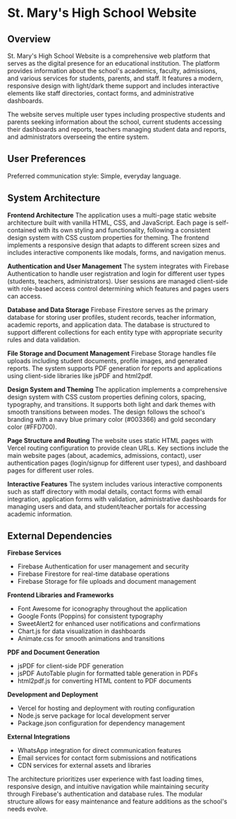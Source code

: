 # St. Mary's High School Website

## Overview

St. Mary's High School Website is a comprehensive web platform that serves as the digital presence for an educational institution. The platform provides information about the school's academics, faculty, admissions, and various services for students, parents, and staff. It features a modern, responsive design with light/dark theme support and includes interactive elements like staff directories, contact forms, and administrative dashboards.

The website serves multiple user types including prospective students and parents seeking information about the school, current students accessing their dashboards and reports, teachers managing student data and reports, and administrators overseeing the entire system.

## User Preferences

Preferred communication style: Simple, everyday language.

## System Architecture

**Frontend Architecture**
The application uses a multi-page static website architecture built with vanilla HTML, CSS, and JavaScript. Each page is self-contained with its own styling and functionality, following a consistent design system with CSS custom properties for theming. The frontend implements a responsive design that adapts to different screen sizes and includes interactive components like modals, forms, and navigation menus.

**Authentication and User Management**
The system integrates with Firebase Authentication to handle user registration and login for different user types (students, teachers, administrators). User sessions are managed client-side with role-based access control determining which features and pages users can access.

**Database and Data Storage**
Firebase Firestore serves as the primary database for storing user profiles, student records, teacher information, academic reports, and application data. The database is structured to support different collections for each entity type with appropriate security rules and data validation.

**File Storage and Document Management**
Firebase Storage handles file uploads including student documents, profile images, and generated reports. The system supports PDF generation for reports and applications using client-side libraries like jsPDF and html2pdf.

**Design System and Theming**
The application implements a comprehensive design system with CSS custom properties defining colors, spacing, typography, and transitions. It supports both light and dark themes with smooth transitions between modes. The design follows the school's branding with a navy blue primary color (#003366) and gold secondary color (#FFD700).

**Page Structure and Routing**
The website uses static HTML pages with Vercel routing configuration to provide clean URLs. Key sections include the main website pages (about, academics, admissions, contact), user authentication pages (login/signup for different user types), and dashboard pages for different user roles.

**Interactive Features**
The system includes various interactive components such as staff directory with modal details, contact forms with email integration, application forms with validation, administrative dashboards for managing users and data, and student/teacher portals for accessing academic information.

## External Dependencies

**Firebase Services**
- Firebase Authentication for user management and security
- Firebase Firestore for real-time database operations
- Firebase Storage for file uploads and document management

**Frontend Libraries and Frameworks**
- Font Awesome for iconography throughout the application
- Google Fonts (Poppins) for consistent typography
- SweetAlert2 for enhanced user notifications and confirmations
- Chart.js for data visualization in dashboards
- Animate.css for smooth animations and transitions

**PDF and Document Generation**
- jsPDF for client-side PDF generation
- jsPDF AutoTable plugin for formatted table generation in PDFs
- html2pdf.js for converting HTML content to PDF documents

**Development and Deployment**
- Vercel for hosting and deployment with routing configuration
- Node.js serve package for local development server
- Package.json configuration for dependency management

**External Integrations**
- WhatsApp integration for direct communication features
- Email services for contact form submissions and notifications
- CDN services for external assets and libraries

The architecture prioritizes user experience with fast loading times, responsive design, and intuitive navigation while maintaining security through Firebase's authentication and database rules. The modular structure allows for easy maintenance and feature additions as the school's needs evolve.